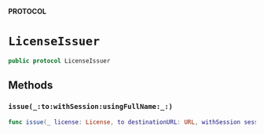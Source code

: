 **PROTOCOL**

# `LicenseIssuer`

```swift
public protocol LicenseIssuer
```

## Methods
### `issue(_:to:withSession:usingFullName:_:)`

```swift
func issue(_ license: License, to destinationURL: URL, withSession session: Session, usingFullName fullName: String, _ completion: @escaping (Error?) -> Void)
```
